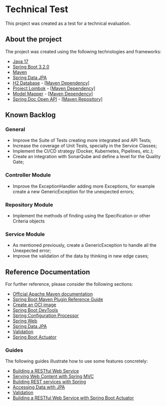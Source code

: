 # Technical Test
This project was created as a test for a technical evaluation.

## About the project
The project was created using the following technologies and frameworks:
* [Java 17](https://docs.oracle.com/en/java/javase/17/docs/api/index.html)
* [Spring Boot 3.2.0](https://docs.spring.io/spring-boot/docs/3.2.0/api/)
* [Maven](https://maven.apache.org/index.html)
* [Spring Data JPA](https://spring.io/projects/spring-data-jpa)
* [H2 Database](https://www.h2database.com/html/main.html) - [[Maven Dependency]](https://mvnrepository.com/artifact/com.h2database/h2)
* [Project Lombok](https://projectlombok.org/) - [[Maven Dependency]](https://mvnrepository.com/artifact/org.projectlombok/lombok)
* [Model Mapper](https://modelmapper.org/user-manual/) - [[Maven Dependency]](https://mvnrepository.com/artifact/org.modelmapper/modelmapper)
* [Spring Doc Open API](https://springdoc.org/) - [[Maven Repository]](https://mvnrepository.com/artifact/org.springdoc/springdoc-openapi-ui)


## Known Backlog
### General
* Improve the Suite of Tests creating more integrated and API Tests;
* Increase the coverage of Unit Tests, specially in the Service Classes;
* Implement the CI/CD strategy (Docker, Kubernetes, Pipelines, etc.);
* Create an integration with SonarQube and define a level for the Quality Gate;

### Controller Module
* Improve the ExceptionHandler adding more Exceptions, for example create a new GenericException for the unexpected errors;

### Repository Module
* Implement the methods of finding using the Specification or other Criteria objects

### Service Module
* As mentioned previously, create a GenericException to handle all the Unexpected error;
* Improve the validation of the data by thinking in new edge cases; 

## Reference Documentation
For further reference, please consider the following sections:

* [Official Apache Maven documentation](https://maven.apache.org/guides/index.html)
* [Spring Boot Maven Plugin Reference Guide](https://docs.spring.io/spring-boot/docs/3.2.0/maven-plugin/reference/html/)
* [Create an OCI image](https://docs.spring.io/spring-boot/docs/3.2.0/maven-plugin/reference/html/#build-image)
* [Spring Boot DevTools](https://docs.spring.io/spring-boot/docs/3.2.0/reference/htmlsingle/index.html#using.devtools)
* [Spring Configuration Processor](https://docs.spring.io/spring-boot/docs/3.2.0/reference/htmlsingle/index.html#appendix.configuration-metadata.annotation-processor)
* [Spring Web](https://docs.spring.io/spring-boot/docs/3.2.0/reference/htmlsingle/index.html#web)
* [Spring Data JPA](https://docs.spring.io/spring-boot/docs/3.2.0/reference/htmlsingle/index.html#data.sql.jpa-and-spring-data)
* [Validation](https://docs.spring.io/spring-boot/docs/3.2.0/reference/htmlsingle/index.html#io.validation)
* [Spring Boot Actuator](https://docs.spring.io/spring-boot/docs/3.2.0/reference/htmlsingle/index.html#actuator)

### Guides
The following guides illustrate how to use some features concretely:

* [Building a RESTful Web Service](https://spring.io/guides/gs/rest-service/)
* [Serving Web Content with Spring MVC](https://spring.io/guides/gs/serving-web-content/)
* [Building REST services with Spring](https://spring.io/guides/tutorials/rest/)
* [Accessing Data with JPA](https://spring.io/guides/gs/accessing-data-jpa/)
* [Validation](https://spring.io/guides/gs/validating-form-input/)
* [Building a RESTful Web Service with Spring Boot Actuator](https://spring.io/guides/gs/actuator-service/)


